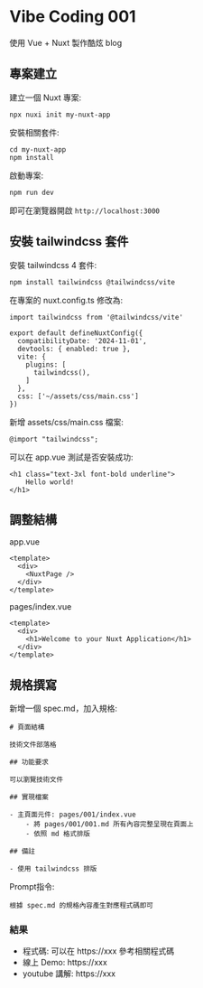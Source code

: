 # Vibe Coding 001

使用 Vue + Nuxt 製作酷炫 blog 

## 專案建立

建立一個 Nuxt 專案:

```
npx nuxi init my-nuxt-app
```

安裝相關套件:

```
cd my-nuxt-app
npm install
```

啟動專案:

```
npm run dev
```

即可在瀏覽器開啟 ```http://localhost:3000```

## 安裝 tailwindcss 套件

安裝 tailwindcss 4 套件:

```
npm install tailwindcss @tailwindcss/vite
```

在專案的 nuxt.config.ts 修改為:

```
import tailwindcss from '@tailwindcss/vite'

export default defineNuxtConfig({
  compatibilityDate: '2024-11-01',
  devtools: { enabled: true },
  vite: {
    plugins: [
      tailwindcss(),
    ]
  },
  css: ['~/assets/css/main.css']
})
```

新增 assets/css/main.css 檔案:

```
@import "tailwindcss";
```

可以在 app.vue 測試是否安裝成功:

```
<h1 class="text-3xl font-bold underline">
    Hello world!
</h1>
```

## 調整結構

app.vue

```
<template>
  <div>
    <NuxtPage />
  </div>
</template>
```

pages/index.vue

```
<template>
  <div>
    <h1>Welcome to your Nuxt Application</h1>
  </div>
</template>
```

## 規格撰寫

新增一個 spec.md，加入規格:

```
# 頁面結構

技術文件部落格

## 功能要求

可以瀏覽技術文件

## 實現檔案

- 主頁面元件: pages/001/index.vue
    - 將 pages/001/001.md 所有內容完整呈現在頁面上
    - 依照 md 格式排版

## 備註

- 使用 tailwindcss 排版
```

Prompt指令:

```
根據 spec.md 的規格內容產生對應程式碼即可
```

### 結果

- 程式碼: 可以在 https://xxx 參考相關程式碼
- 線上 Demo: https://xxx
- youtube 講解: https://xxx
